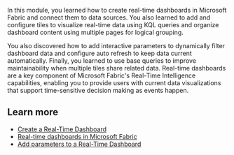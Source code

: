 In this module, you learned how to create real-time dashboards in Microsoft Fabric and connect them to data sources. You also learned to add and configure tiles to visualize real-time data using KQL queries and organize dashboard content using multiple pages for logical grouping. 

You also discovered how to add interactive parameters to dynamically filter dashboard data and configure auto refresh to keep data current automatically. Finally, you learned to use base queries to improve maintainability when multiple tiles share related data. Real-time dashboards are a key component of Microsoft Fabric's Real-Time Intelligence capabilities, enabling you to provide users with current data visualizations that support time-sensitive decision making as events happen.

## Learn more

- [Create a Real-Time Dashboard](/fabric/real-time-intelligence/dashboard-real-time-create?azure-portal=true)
- [Real-time dashboards in Microsoft Fabric](/fabric/real-time-intelligence/dashboard-real-time-introduction?azure-portal=true)
- [Add parameters to a Real-Time Dashboard](/fabric/real-time-intelligence/dashboard-real-time-create-parameters?azure-portal=true)

